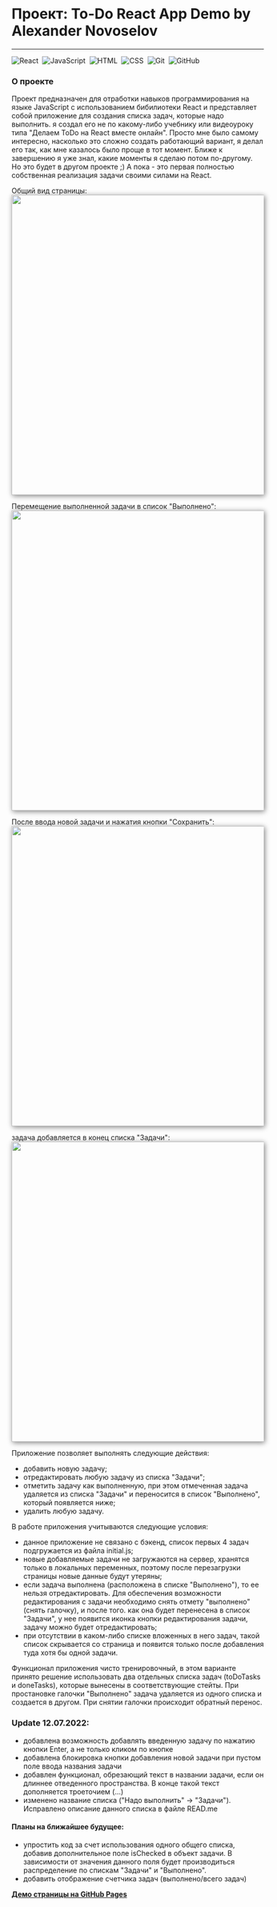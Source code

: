 # Проект: To-Do React App Demo by Alexander Novoselov
---

![React](https://img.shields.io/badge/-React-05122A?style=flat&logo=react)&nbsp;
![JavaScript](https://img.shields.io/badge/-JavaScript-05122A?style=flat&logo=javascript)&nbsp;
![HTML](https://img.shields.io/badge/-HTML-05122A?style=flat&logo=HTML5)&nbsp;
![CSS](https://img.shields.io/badge/-CSS-05122A?style=flat&logo=CSS3&logoColor=1572B6)&nbsp;
![Git](https://img.shields.io/badge/-Git-05122A?style=flat&logo=git)&nbsp;
![GitHub](https://img.shields.io/badge/-GitHub-05122A?style=flat&logo=github)&nbsp;


### О проекте
Проект предназначен для отработки навыков программирования на языке JavaScript с использованием бибилиотеки React и представляет собой приложение для создания списка задач, которые надо выполнить.
я создал его не по какому-либо учебнику или видеоуроку типа "Делаем ToDo на React вместе онлайн". Просто мне было самому интересно, насколько это сложно создать работающий вариант, я делал его так, как мне казалось было проще в тот момент. Ближе к завершению я уже знал, какие моменты я сделаю потом по-другому. Но это будет в другом проекте ;) А пока - это первая полностью собственная реализация задачи своими силами на React.

Общий вид страницы:</br>
<img src="https://user-images.githubusercontent.com/97363077/178458775-f35b6785-b097-420d-92b8-fe6a216c016b.png" style="box-shadow: 2px 2px 10px gray;" width="600">

Перемещение выполненной задачи в список "Выполнено":</br>
<img src="https://user-images.githubusercontent.com/97363077/178458945-f4632ad1-c22a-4fa8-98e9-a92d9f7fde3b.png" style="box-shadow: 2px 2px 10px gray;" width="600">

После ввода новой задачи и нажатия кнопки "Сохранить":</br>
<img src="https://user-images.githubusercontent.com/97363077/178459605-16ee5076-93b7-4ad4-820f-ae663484b519.png" style="box-shadow: 2px 2px 10px gray;" width="600">

задача добавляется в конец списка "Задачи":</br>
<img src="https://user-images.githubusercontent.com/97363077/178459978-38c8ef82-e14e-44a4-900b-ddd56d8993e7.png" style="box-shadow: 2px 2px 10px gray;" width="600">


Приложение позволяет выполнять следующие действия:
- добавить новую задачу;
- отредактировать любую задачу из списка "Задачи";
- отметить задачу как выполненную, при этом отмеченная задача удаляется из списка "Задачи" и переносится в список "Выполнено", который появляется ниже;
- удалить любую задачу.

В работе приложения учитываются следующие условия:
- данное приложение не связано с бэкенд, список первых 4 задач подгружается из файла initial.js;
- новые добавляемые задачи не загружаются на сервер, хранятся только в локальных переменных, поэтому после перезагрузки страницы новые данные будут утеряны;
- если задача выполнена (расположена в списке "Выполнено"), то ее нельзя отредактировать. Для обеспечения возможности редактирования с задачи необходимо снять отмету "выполнено" (снять галочку), и после того. как она будет перенесена в список "Задачи", у нее появится иконка кнопки редактирования задачи, задачу можно будет отредактировать;
- при отсутствии в каком-либо списке вложенных в него задач, такой список скрывается со страница и появится только после добавления туда хотя бы одной задачи.

Функционал приложения чисто тренировочный, в этом варианте принято решение использовать два отдельных списка задач (toDoTasks и doneTasks), которые вынесены в соответствующие стейты. При простановке галочки "Выполнено" задача удаляется из одного списка и создается в другом. При снятии галочки происходит обратный перенос.

### Update 12.07.2022: 
- добавлена возможность добавлять введенную задачу по нажатию кнопки Enter, а не только кликом по кнопке
- добавлена блокировка кнопки добавления новой задачи при пустом поле ввода названия задачи
- добавлен функционал, обрезающий текст в названии задачи, если он длиннее отведенного пространства. В конце такой текст дополняется троеточием (...)
- изменено название списка ("Надо выполнить" -> "Задачи"). Исправлено описание данного списка в файле READ.me 

#### Планы на ближайшее будущее: 
- упростить код за счет использования одного общего списка, добавив дополнительное поле isChecked в объект задачи. В зависимости от значения данного поля будет производиться распределение по спискам "Задачи" и "Выполнено".
- добавить отображение счетчика задач (выполнено/всего задач)


[**Демо страницы на GitHub Pages**](https://alexander-nov.github.io/react-to-do/)
